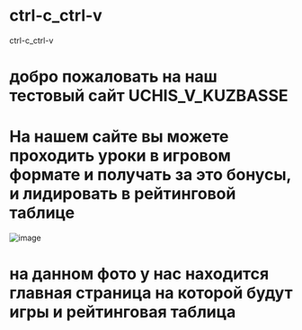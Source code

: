 # ctrl-c_ctrl-v
ctrl-c_ctrl-v
# добро пожаловать на наш тестовый сайт UCHIS_V_KUZBASSE
# На нашем сайте вы можете проходить уроки в игровом формате и получать за это бонусы, и лидировать в рейтинговой таблице
![image](https://github.com/dima455689/ctrl-c_ctrl-v/assets/149286404/a5a8c802-64eb-4422-8ab8-5a3f50603f50)

# на данном фото у нас находится главная страница на которой будут игры и рейтинговая таблица




